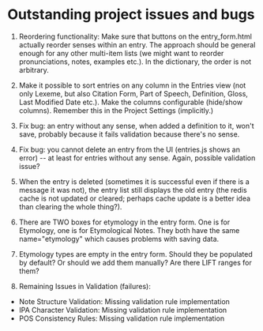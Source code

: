 # Outstanding project issues and bugs

1. Reordering functionality: Make sure that buttons on the entry_form.html actually reorder senses within an entry. The approach should be general enough for any other multi-item lists (we might want to reorder pronunciations, notes, examples etc.). In the dictionary, the order is not arbitrary.

2. Make it possible to sort entries on any column in the Entries view (not only Lexeme, but also Citation Form, Part of Speech, Definition, Gloss, Last Modified Date etc.). Make the columns configurable (hide/show columns). Remember this in the Project Settings (implicitly.)

3. Fix bug: an entry without any sense, when added a definition to it, won't save, probably because it fails validation because there's no sense. 

4. Fix bug: you cannot delete an entry from the UI (entries.js shows an error) -- at least for entries without any sense. Again, possible validation issue?

5. When the entry is deleted (sometimes it is successful even if there is a message it was not), the entry list still displays the old entry (the redis cache is not updated or cleared; perhaps cache update is a better idea than clearing the whole thing?).

6. There are TWO boxes for etymology in the entry form. One is for Etymology, one is for Etymological Notes. They both have the same name="etymology" which causes problems with saving data.

7. Etymology types are empty in the entry form. Should they be populated by default? Or should we add them manually? Are there LIFT ranges for them?

8. Remaining Issues in Validation (failures):

- Note Structure Validation: Missing validation rule implementation
- IPA Character Validation: Missing validation rule  implementation
- POS Consistency Rules: Missing validation rule implementation
